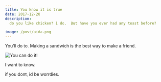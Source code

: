 ```yaml
---
title: You know it is true
date: 2017-12-20
description:
  do you like chicken? i do.  But have you ever had any toast before?

image: /post/aida.png
---
```


You’ll do to. Making a sandwich is the best way to make a friend.

![][image-1]

I want to know. 

if you dont, id be worrdies.

[image-1]:	/post/images/12446-19125.jpg "You can do it!"